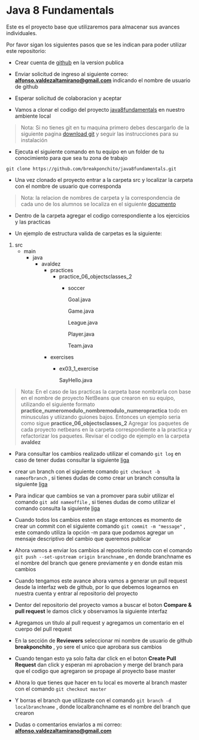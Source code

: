 # Java 8 Fundamentals

Este es el proyecto base que utilizaremos para almacenar sus avances individuales.

Por favor sigan los siguientes pasos que se les indican para poder utilizar este repositorio:

- Crear cuenta de [github](https://github.com/) en la version publica

- Enviar solicitud de ingreso al siguiente correo: **alfonso.valdezaltamirano@gmail.com** indicando el nombre de usuario de github

- Esperar solicitud de colaboracion y aceptar

- Vamos a clonar el codigo del proyecto [java8fundamentals](https://github.com/breakponchito/java8fundamentals) en nuestro ambiente local

> Nota: Si no tienes git en tu maquina primero debes descargarlo de la siguiente pagina [download git](https://git-scm.com/downloads ) y seguir las instrucciones para su instalación

- Ejecuta el siguiente comando en tu equipo en un folder de tu conocimiento para que sea tu zona de trabajo

`git clone https://github.com/breakponchito/java8fundamentals.git`

- Una vez clonado el proyecto entrar a la carpeta src y localizar la carpeta con el nombre de usuario que corresponda

> Nota: la relacion de nombres de carpeta y la correspondencia de cada uno de los alumnos se localiza en el siguiente [documento](https://docs.google.com/spreadsheets/d/1pe63Cq3i0WDK9NfHJ1_-8kYctnAbMDACZ1HdoxQrewc/edit?usp=sharing)

- Dentro de la carpeta agregar el codigo correspondiente a los ejercicios y las practicas

- Un ejemplo de estructura valida de carpetas es la siguiente:

1. src
	- main
	   - java
			- avaldez
				- practices
					- practice_06_objectsclasses_2
						- soccer
						   
						   Goal.java
						  
						   Game.java
						  
						   League.java
						   
						   Player.java
						   
						   Team.java
				- exercises
					- ex03_1_exercise
						
						SayHello.java
					
> Nota: En el caso de las practicas la carpeta base nombrarla con base en el nombre de proyecto NetBeans que crearon en su equipo, 
> utilizando el siguiente formato **practice_numeromodulo_nombremodulo_numeropractica** todo en minusculas y utiizando guiones bajos. Entonces un ejemplo seria como
> sigue **practice_06_objectsclasses_2** 
> Agregar los paquetes de cada proyecto netbeans en la carpeta correspondiente a la practica y refactorizar los paquetes. Revisar el codigo de ejemplo en la carpeta **avaldez**

- Para consultar los cambios realizado utilizar el comando `git log` en caso de tener dudas consultar la siguiente [liga](https://git-scm.com/docs/git-log)

- crear un branch con el siguiente comando `git checkout -b nameofbranch` , si tienes dudas de como crear un branch consulta la siguiente [liga](https://git-scm.com/docs/git-checkout)

- Para indicar que cambios se van a promover para subir utilizar el comando `git add nameoffile` , si tienes dudas de como utilizar el comando consulta la siguiente [liga](https://git-scm.com/docs/git-add)

- Cuando todos los cambios esten en stage entonces es momento de crear un commit con el siguiente comando `git commit -m "message"` , este comando utiliza la opción -m para que podamos agregar un mensaje descriptivo del cambio que queremos publicar

- Ahora vamos a enviar los cambios al repositorio remoto con el comando `git push --set-upstream origin branchname` , en donde branchname es el nombre del branch que genere previamente y en donde estan mis cambios
	 
- Cuando tengamos este avance ahora vamos a generar un pull request desde la interfaz web de github, por lo que debemos logearnos en nuestra cuenta y entrar al repositorio del proyecto

- Dentor del repositorio del proyecto vamos a buscar el boton **Compare & pull request** le damos click y observamos la siguiente interfaz

- Agregamos un titulo al pull request y agregamos un comentario en el cuerpo del pull request

- En la sección de **Reviewers** seleccionar mi nombre de usuario de github **breakponchito** , yo sere el unico que aprobara sus cambios

- Cuando tengan esto ya solo falta dar click en el boton **Create Pull Request** dan click y esperan mi aprobacion y merge del branch para que el codigo que agregaron se propage al proyecto base master

- Ahora lo que tienes que hacer en tu local es moverte al branch master con el comando `git checkout master`

- Y borras el branch que utilizaste con el comando `git branch -d localbranchname` , donde localbranchname es el nombre del branch que crearon

- Dudas o comentarios enviarlos a mi correo: **alfonso.valdezaltamirano@gmail.com**





